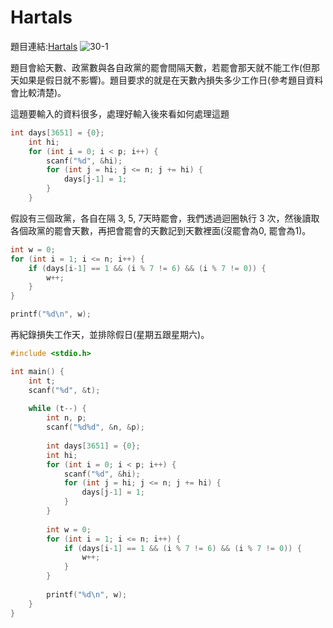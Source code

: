 # Hartals

題目連結:[Hartals](https://onlinejudge.org/index.php?option=com_onlinejudge&Itemid=8&page=show_problem&problem=991)
![30-1](pic/30-1.jpg)

題目會給天數、政黨數與各自政黨的罷會間隔天數，若罷會那天就不能工作(但那天如果是假日就不影響)。題目要求的就是在天數內損失多少工作日(參考題目資料會比較清楚)。

這題要輸入的資料很多，處理好輸入後來看如何處理這題

```C
int days[3651] = {0};
    int hi;
    for (int i = 0; i < p; i++) {
        scanf("%d", &hi);
        for (int j = hi; j <= n; j += hi) {
            days[j-1] = 1;
        }
    }
```

假設有三個政黨，各自在隔 3, 5, 7天時罷會，我們透過迴圈執行 3 次，然後讀取各個政黨的罷會天數，再把會罷會的天數記到天數裡面(沒罷會為0, 罷會為1)。

```C
int w = 0;
for (int i = 1; i <= n; i++) {
    if (days[i-1] == 1 && (i % 7 != 6) && (i % 7 != 0)) {
        w++;
    }
}

printf("%d\n", w);
```
再紀錄損失工作天，並排除假日(星期五跟星期六)。

```C
#include <stdio.h>

int main() {
    int t;
    scanf("%d", &t);
    
    while (t--) {
        int n, p;
        scanf("%d%d", &n, &p);
        
        int days[3651] = {0};
        int hi;
        for (int i = 0; i < p; i++) {
            scanf("%d", &hi);
            for (int j = hi; j <= n; j += hi) {
                days[j-1] = 1;
            }
        }
        
        int w = 0;
        for (int i = 1; i <= n; i++) {
            if (days[i-1] == 1 && (i % 7 != 6) && (i % 7 != 0)) {
                w++;
            }
        }
        
        printf("%d\n", w);
    }
}

```